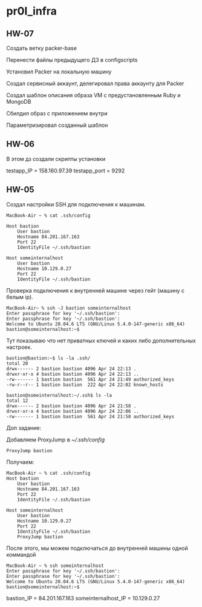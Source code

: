 # pr0l_infra
## HW-07
Создать ветку packer-base

Перенести файлы предыдущего ДЗ в configscripts

Установил Packer на локальную машину

Создал сервисный аккаунт, делегировал права аккаунту для Packer

Создал шаблон описания образа VM с предустановленным Ruby и MongoDB

Сбилдил образ с приложением внутри

Параметризировал созданный шаблон



## HW-06
В этом дз создали скрипты установки


testapp_IP = 158.160.97.39
testapp_port = 9292




## HW-05

Создал настройки SSH для подключения к машинам.
```
MacBook-Air ~ % cat .ssh/config

Host bastion
    User bastion
    Hostname 84.201.167.163
    Port 22
    IdentityFile ~/.ssh/bastion

Host someinternalhost
    User bastion
    Hostname 10.129.0.27
    Port 22
    IdentityFile ~/.ssh/bastion
```


Проверка подключения к внутренней машине через гейт (машину с белым ip).
```
MacBook-Air~ % ssh -J bastion someinternalhost
Enter passphrase for key '~/.ssh/bastion':
Enter passphrase for key '~/.ssh/bastion':
Welcome to Ubuntu 20.04.6 LTS (GNU/Linux 5.4.0-147-generic x86_64)
bastion@someinternalhost:~$
```


Тут показываю что нет приватных ключей и каких либо дополнительных настроек.
```
bastion@bastion:~$ ls -la .ssh/
total 20
drwx------ 2 bastion bastion 4096 Apr 24 22:13 .
drwxr-xr-x 4 bastion bastion 4096 Apr 24 22:13 ..
-rw------- 1 bastion bastion  561 Apr 24 21:49 authorized_keys
-rw-r--r-- 1 bastion bastion  222 Apr 24 22:02 known_hosts

bastion@someinternalhost:~/.ssh$ ls -la
total 12
drwx------ 2 bastion bastion 4096 Apr 24 21:58 .
drwxr-xr-x 4 bastion bastion 4096 Apr 24 22:06 ..
-rw------- 1 bastion bastion  561 Apr 24 21:58 authorized_keys
```

Доп задание:

Добавляем ProxyJump в *~/.ssh/config*
```
ProxyJump bastion
```
Получаем:
```
MacBook-Air ~ % cat .ssh/config
Host bastion
    User bastion
    Hostname 84.201.167.163
    Port 22
    IdentityFile ~/.ssh/bastion

Host someinternalhost
    User bastion
    Hostname 10.129.0.27
    Port 22
    IdentityFile ~/.ssh/bastion
    ProxyJump bastion
```

После этого, мы можем подключаться до внутренней машины одной коммандой
```
MacBook-Air ~ % ssh someinternalhost
Enter passphrase for key '~/.ssh/bastion':
Enter passphrase for key '~/.ssh/bastion':
Welcome to Ubuntu 20.04.6 LTS (GNU/Linux 5.4.0-147-generic x86_64)
bastion@someinternalhost:~$
```


bastion_IP = 84.201.167.163
someinternalhost_IP = 10.129.0.27
